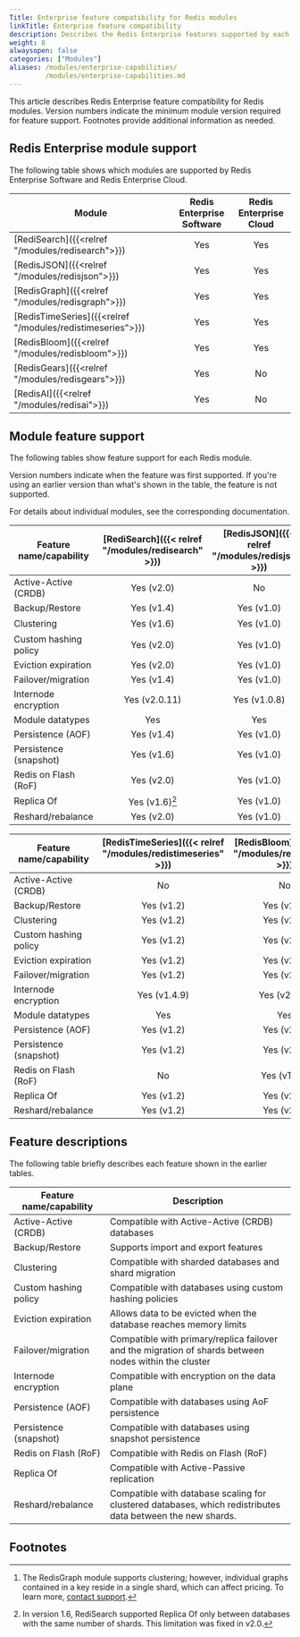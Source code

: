 ```yaml
---
Title: Enterprise feature compatibility for Redis modules
linkTitle: Enterprise feature compatibility
description: Describes the Redis Enterprise features supported by each Redis module.
weight: 8
alwaysopen: false
categories: ["Modules"]
aliases: /modules/enterprise-capabilities/
         /modules/enterprise-capabilities.md
---
```


This article describes Redis Enterprise feature compatibility for Redis modules.  Version numbers indicate the minimum module version required for feature support.  Footnotes provide additional information as needed.

## Redis Enterprise module support

The following table shows which modules are supported by Redis Enterprise Software and Redis Enterprise Cloud.

| Module | Redis Enterprise<br/>Software | Redis Enterprise<br/>Cloud |
|--------|:-------------------------:|:-----------------------:|
| [RediSearch]({{<relref "/modules/redisearch">}}) | Yes | Yes |
| [RedisJSON]({{<relref "/modules/redisjson">}})   | Yes | Yes |
| [RedisGraph]({{<relref "/modules/redisgraph">}}) | Yes | Yes |
| [RedisTimeSeries]({{<relref "/modules/redistimeseries">}}) | Yes | Yes |
| [RedisBloom]({{<relref "/modules/redisbloom">}}) | Yes | Yes |
| [RedisGears]({{<relref "/modules/redisgears">}}) | Yes | No |
| [RedisAI]({{<relref "/modules/redisai">}})       | Yes | No |

## Module feature support

The following tables show feature support for each Redis module.  

Version numbers indicate when the feature was first supported.  If you're using an earlier version than what's shown in the table, the feature is not supported.

For details about individual modules, see the corresponding documentation.

| Feature name/capability | [RediSearch]({{< relref  "/modules/redisearch" >}}) | [RedisJSON]({{< relref  "/modules/redisjson" >}})    |  [RedisGraph]({{< relref  "/modules/redisgraph" >}})   | 
|-------------------------|:--------------:|:------------:|:------------:|
| Active-Active (CRDB)    | Yes (v2.0)     | No           | No           |
| Backup/Restore          | Yes (v1.4)     | Yes (v1.0)   | Yes (v1.0)   |
| Clustering              | Yes (v1.6)     | Yes (v1.0)   | Yes (v2.2.3)[^1] |
| Custom hashing policy   | Yes (v2.0)     | Yes (v1.0)   | Yes (v1.0)   |
| Eviction expiration     | Yes (v2.0)     | Yes (v1.0)   | No           |
| Failover/migration      | Yes (v1.4)     | Yes (v1.0)   | Yes (v1.0)   |
| Internode encryption    | Yes (v2.0.11)  | Yes (v1.0.8) | Yes (v2.4)   |
| Module datatypes        | Yes            | Yes          | Yes          |
| Persistence (AOF)       | Yes (v1.4)     | Yes (v1.0)   | Yes (v2.0)   |
| Persistence (snapshot)  | Yes (v1.6)     | Yes (v1.0)   | Yes (v1.0)   |
| Redis on Flash (RoF)    | Yes (v2.0)     | Yes (v1.0)   | No           |
| Replica Of              | Yes (v1.6)[^2] | Yes (v1.0)   | Yes (v2.2)   |
| Reshard/rebalance       | Yes (v2.0)     | Yes (v1.0)   | No           |

[^1]: The RedisGraph module supports clustering; however, individual graphs contained in a key reside in a single shard, which can affect pricing.  To learn more, [contact support](https://redis.com/company/support/).

| Feature name/capability | [RedisTimeSeries]({{< relref  "/modules/redistimeseries" >}}) | [RedisBloom]({{< relref  "/modules/redisbloom" >}}) | [RedisGears]({{< relref  "/modules/redisgears" >}}) | [RedisAI]({{< relref "/modules/redisai" >}}) |
|-------------------------|:------------:|:------------:|:----------:|:----------:| 
| Active-Active (CRDB)    | No           | No           | Yes (v1.0) | No         | 
| Backup/Restore          | Yes (v1.2)   | Yes (v2.0)   | Yes (v1.0) | Yes (v1.0) | 
| Clustering              | Yes (v1.2)   | Yes (v2.0)   | Yes (v1.0) | Yes (v1.0) | 
| Custom hashing policy   | Yes (v1.2)   | Yes (v2.0)   | Yes (v1.0) | Yes (v1.0) | 
| Eviction expiration     | Yes (v1.2)   | Yes (v2.0)   | Yes (v1.0) | Yes (v1.0) | 
| Failover/migration      | Yes (v1.2)   | Yes (v2.0)   | Yes (v1.0) | Yes (v1.0) | 
| Internode encryption    | Yes (v1.4.9) | Yes (v2.2.6) | Yes (v1.2) | Yes (v1.2) | 
| Module datatypes        | Yes          | Yes          | Yes        | Yes        | 
| Persistence (AOF)       | Yes (v1.2)   | Yes (v2.0)   | Yes (v1.0) | Yes (v1.0) | 
| Persistence (snapshot)  | Yes (v1.2)   | Yes (v2.0)   | Yes (v1.0) | Yes (v1.0) | 
| Redis on Flash (RoF)    | No           | Yes (vTBD)   | Yes (vTBD) | No         | 
| Replica Of              | Yes (v1.2)   | Yes (v2.0)   | No         | Yes (v1.0) | 
| Reshard/rebalance       | Yes (v1.2)   | Yes (v2.0)   | Yes (v1.0) | No         | 

[^2]: In version 1.6, RediSearch supported Replica Of only between databases with the same number of shards.  This limitation was fixed in v2.0. 

## Feature descriptions

The following table briefly describes each feature shown in the earlier tables.

| Feature name/capability | Description |
|-------------------------|-------------|
| Active-Active (CRDB)    | Compatible with Active-Active (CRDB) databases  |
| Backup/Restore          | Supports import and export features |
| Clustering              | Compatible with sharded databases and shard migration |
| Custom hashing policy   | Compatible with databases using custom hashing policies |
| Eviction expiration     | Allows data to be evicted when the database reaches memory limits |
| Failover/migration      | Compatible with primary/replica failover and the migration of shards between nodes within the cluster |
| Internode encryption    | Compatible with encryption on the data plane |
| Persistence (AOF)       | Compatible with databases using AoF persistence |
| Persistence (snapshot)  | Compatible with databases using snapshot persistence | 
| Redis on Flash (RoF)    | Compatible with Redis on Flash (RoF) |
| Replica Of              | Compatible with Active-Passive replication | 
| Reshard/rebalance       | Compatible with database scaling for clustered databases, which redistributes data between the new shards. |

<!-- 
    Individual footnotes are rendered below the following heading.  
    Thus, any additional sections need to be placed above this comment.
-->
## Footnotes
